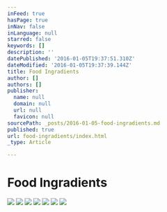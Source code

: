 ```yaml
---
inFeed: true
hasPage: true
inNav: false
inLanguage: null
starred: false
keywords: []
description: ''
datePublished: '2016-01-05T19:37:51.310Z'
dateModified: '2016-01-05T19:37:39.144Z'
title: Food Ingradients
author: []
authors: []
publisher:
  name: null
  domain: null
  url: null
  favicon: null
sourcePath: _posts/2016-01-05-food-ingradients.md
published: true
url: food-ingradients/index.html
_type: Article

---
```

# Food Ingradients
![](https://the-grid-user-content.s3-us-west-2.amazonaws.com/14365a2c-a6e0-4683-9da4-6ae559925d54.jpg)
![](https://the-grid-user-content.s3-us-west-2.amazonaws.com/aa188baa-05f6-4ea8-84c2-b48706223d37.jpg)
![](https://the-grid-user-content.s3-us-west-2.amazonaws.com/26e55348-3386-4c24-8144-4228dab0e387.jpg)
![](https://the-grid-user-content.s3-us-west-2.amazonaws.com/a8561fd9-bb86-4c06-8a22-811548a1f221.jpg)
![](https://the-grid-user-content.s3-us-west-2.amazonaws.com/8a931288-66f2-414f-ae3d-8b0a362fe20f.jpg)
![](https://the-grid-user-content.s3-us-west-2.amazonaws.com/4b4069dd-3503-4efb-89d5-ad9c5c29e4ee.jpg)
![](https://the-grid-user-content.s3-us-west-2.amazonaws.com/6c4a08ec-ca9a-4f6d-a03e-487830d564a2.jpg)